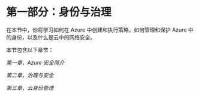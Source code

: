 # 第一部分：身份与治理

在本节中，你将学习如何在 Azure 中创建和执行策略，如何管理和保护 Azure 中的身份，以及什么是云中的网络安全。

本节包含以下章节：

*第一章*，*Azure 安全简介*

*第二章*，*治理与安全*

*第三章*，*云身份管理*
